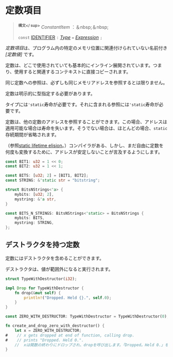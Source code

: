 # <!--Constant items--> 定数項目

> <!--**<sup>Syntax</sup>**  _ConstantItem_ : &nbsp;&nbsp;-->
> **<sup>構文</ sup>**  _ConstantItem_ ：＆nbsp;＆nbsp;
> <!--`const` [IDENTIFIER] `:` [_Type_] `=` [_Expression_] `;`-->
> `const` [IDENTIFIER] `:` [_Type_] `=` [_Expression_] `;`

<!--A *constant item* is a named  _[constant value]_  which is not associated with a specific memory location in the program.-->
*定数項目*は、プログラム内の特定のメモリ位置に関連付けられていない名前付き _[定数値]_ です。
<!--Constants are essentially inlined wherever they are used, meaning that they are copied directly into the relevant context when used.-->
定数は、どこで使用されていても基本的にインライン展開されています。つまり、使用すると関連するコンテキストに直接コピーされます。
<!--References to the same constant are not necessarily guaranteed to refer to the same memory address.-->
同じ定数への参照は、必ずしも同じメモリアドレスを参照するとは限りません。

<!--Constants must be explicitly typed.-->
定数は明示的に型指定する必要があります。
<!--The type must have a `'static` lifetime: any references it contains must have `'static` lifetimes.-->
タイプには`'static`寿命が必要です。それに含まれる参照には`'static`寿命が必要です。

<!--Constants may refer to the address of other constants, in which case the address will have elided lifetimes where applicable, otherwise – in most cases – defaulting to the `static` lifetime.-->
定数は、他の定数のアドレスを参照することができます。この場合、アドレスは適用可能な場合は寿命を失います。そうでない場合は、ほとんどの場合、`static`存続期間が省略されます。
<!--(See [static lifetime elision].) The compiler is, however, still at liberty to translate the constant many times, so the address referred to may not be stable.-->
（参照[static lifetime elision]。）コンパイラがある、しかし、まだ自由に定数を何度も変換するために、アドレスが安定しないことが言及するようにします。

```rust
const BIT1: u32 = 1 << 0;
const BIT2: u32 = 1 << 1;

const BITS: [u32; 2] = [BIT1, BIT2];
const STRING: &'static str = "bitstring";

struct BitsNStrings<'a> {
    mybits: [u32; 2],
    mystring: &'a str,
}

const BITS_N_STRINGS: BitsNStrings<'static> = BitsNStrings {
    mybits: BITS,
    mystring: STRING,
};
```

## <!--Constants with Destructors--> デストラクタを持つ定数

<!--Constants can contain destructors.-->
定数にはデストラクタを含めることができます。
<!--Destructors are run when the value goes out of scope.-->
デストラクタは、値が範囲外になると実行されます。

```rust
struct TypeWithDestructor(i32);

impl Drop for TypeWithDestructor {
    fn drop(&mut self) {
        println!("Dropped. Held {}.", self.0);
    }
}

const ZERO_WITH_DESTRUCTOR: TypeWithDestructor = TypeWithDestructor(0);

fn create_and_drop_zero_with_destructor() {
    let x = ZERO_WITH_DESTRUCTOR;
#    // x gets dropped at end of function, calling drop.
#    // prints "Dropped. Held 0.".
    //  xは関数の終わりにドロップされ、dropを呼び出します。「Dropped。Held 0.」を印刷します。
}
```

<!--[constant value]: expressions.html#constant-expressions
 [static lifetime elision]: lifetime-elision.html#static-lifetime-elision
 [`Drop`]: special-types-and-traits.html#drop
 [IDENTIFIER]: identifiers.html
 [_Type_]: types.html
 [_Expression_]: expressions.html
-->
[constant value]: expressions.html#constant-expressions
 [static lifetime elision]: lifetime-elision.html#static-lifetime-elision
 [`Drop`]: special-types-and-traits.html#drop
 [IDENTIFIER]: identifiers.html
 [_Type_]: types.html
 [_Expression_]: expressions.html

